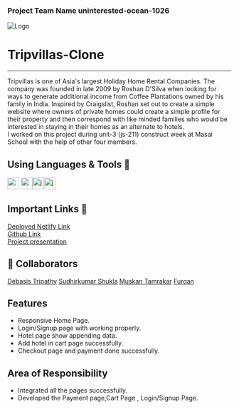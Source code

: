 ### Project Team Name uninterested-ocean-1026

![Logo](https://d2v8elt324ukrb.cloudfront.net/static/riotuikit/images/logo.c72056a22f91.png)

# Tripvillas-Clone
<hr>
 Tripvillas is one of Asia's largest Holiday Home Rental Companies. The company was founded in late 2009 by Roshan D'Silva when looking for ways to generate additional income from Coffee Plantations owned by his family in India. Inspired by Craigslist, Roshan set out to create a simple website where owners of private homes could create a simple profile for their property and then correspond with like minded families who would be interested in staying in their homes as an alternate to hotels.
<br>
I worked on this project during unit-3 (js-211) construct week at Masai School with the help of other four members.

## Using Languages & Tools 🧰
<img width="26px" src="https://camo.githubusercontent.com/da7acacadecf91d6dc02efcd2be086bb6d78ddff19a1b7a0ab2755a6fda8b1e9/68747470733a2f2f63646e2e6a7364656c6976722e6e65742f67682f64657669636f6e732f64657669636f6e2f69636f6e732f68746d6c352f68746d6c352d6f726967696e616c2e737667"/> <img width="26px" src="https://camo.githubusercontent.com/5fa137d222dde7b69acd22c6572a065ce3656e6ffa1f5e88c1b5c7a935af3cc6/68747470733a2f2f63646e2e6a7364656c6976722e6e65742f67682f64657669636f6e732f64657669636f6e2f69636f6e732f7673636f64652f7673636f64652d6f726967696e616c2e737667"/><img width="26px" src="https://camo.githubusercontent.com/442c452cb73752bb1914ce03fce2017056d651a2099696b8594ddf5ccc74825e/68747470733a2f2f63646e2e6a7364656c6976722e6e65742f67682f64657669636f6e732f64657669636f6e2f69636f6e732f6a6176617363726970742f6a6176617363726970742d6f726967696e616c2e737667" alt="javascript"/><img width="26px" src="https://encrypted-tbn0.gstatic.com/images?q=tbn:ANd9GcSGU6XulyrXQm9hLrJs1M-NEHfGyqDuDFv8dQ&usqp=CAU" alt="javascript"/>


## Important Links 🔗 
<a href="https://inquisitive-mooncake-83e1c3.netlify.app/">Deployed Netlify Link</a>
<br>
<a href="https://github.com/gitsid1611/uninterested-ocean-1026">Github Link</a>
<br>
<a href="https://drive.google.com/file/d/16cwZpcCvvO5_Dt6m0moitSmAIMBwJxPN/view">Project presentation</a>

## 👯 Collaborators

<a href="https://github.com/debasistripathy01">Debasis Tripathy</a>
<a href="https://github.com/gitsid1611">Sudhirkumar Shukla</a>
<a href="https://github.com/Muskantamrakar">Muskan Tamrakar</a>
<a href="https://github.com/furqan5921">Furqan</a>





## Features
- Responsive Home Page.
- Login/Signup page with working properly.
- Hotel  page show appending data.
- Add hotel in cart page successfully.
- Checkout page  and payment done successfully. 

## Area of Responsibility

- Integrated all the pages successfully.
- Developed the Payment page,Cart Page , Login/Signup Page.
